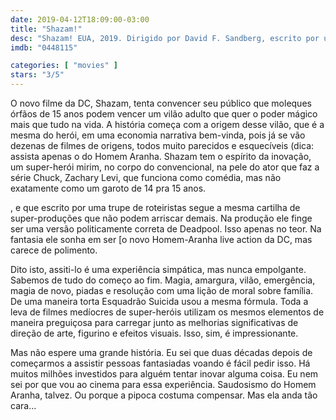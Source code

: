 ```yaml
---
date: 2019-04-12T18:09:00-03:00
title: "Shazam!"
desc: "Shazam! EUA, 2019. Dirigido por David F. Sandberg, escrito por uma galera, com Zachary Levi, Mark Strong, Asher Angel e uma pivetada."
imdb: "0448115"

categories: [ "movies" ]
stars: "3/5"
---
```

O novo filme da DC, Shazam, tenta convencer seu público que moleques órfãos de 15 anos podem vencer um vilão adulto que quer o poder mágico mais que tudo na vida. A história começa com a origem desse vilão, que é a mesma do herói, em uma economia narrativa bem-vinda, pois já se vão dezenas de filmes de origens, todos muito parecidos e esquecíveis (dica: assista apenas o do Homem Aranha. Shazam tem o espírito da inovação, um super-herói mirim, no corpo do convencional, na pele do ator que faz a série Chuck, Zachary Levi, que funciona como comédia, mas não exatamente como um garoto de 14 pra 15 anos.

, e que escrito por uma trupe de roteiristas segue a mesma cartilha de super-produções que não podem arriscar demais. Na produção ele finge ser uma versão politicamente correta de Deadpool. Isso apenas no teor. Na fantasia ele sonha em ser [o novo Homem-Aranha live action da DC, mas carece de polimento.

Dito isto, assiti-lo é uma experiência simpática, mas nunca empolgante. Sabemos de tudo do começo ao fim. Magia, amargura, vilão, emergência, magia de novo, piadas e resolução com uma lição de moral sobre família. De uma maneira torta Esquadrão Suicida usou a mesma fórmula. Toda a leva de filmes medíocres de super-heróis utilizam os mesmos elementos de maneira preguiçosa para carregar junto as melhorias significativas de direção de arte, figurino e efeitos visuais. Isso, sim, é impressionante.

Mas não espere uma grande história. Eu sei que duas décadas depois de começarmos a assistir pessoas fantasiadas voando é fácil pedir isso. Há muitos milhões investidos para alguém tentar inovar alguma coisa. Eu nem sei por que vou ao cinema para essa experiência. Saudosismo do Homem Aranha, talvez. Ou porque a pipoca costuma compensar. Mas ela anda tão cara...
